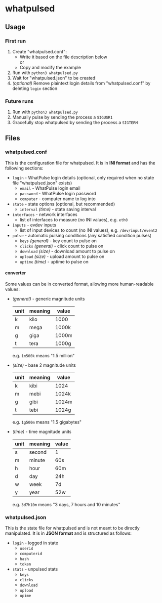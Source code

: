# whatpulsed

## Usage

### First run

1. Create "whatpulsed.conf":
    * Write it based on the file description below  
      or
    * Copy and modify the example
2. Run with `python3 whatpulsed.py`
3. Wait for "whatpulsed.json" to be created
4. *(optional)* Remove plaintext login details from "whatpulsed.conf" by deleting `login` section

### Future runs

1. Run with `python3 whatpulsed.py`
2. Manually pulse by sending the process a `SIGUSR1`
3. Gracefully stop whatpulsed by sending the process a `SIGTERM`

## Files

### whatpulsed.conf

This is the configuration file for whatpulsed. It is in **INI format** and has the following sections:

* `login` - WhatPulse login details (optional, only required when no state file "whatpulsed.json" exists)
    - `email` - WhatPulse login email
    - `password` - WhatPulse login password
    - `computer` - computer name to log into
* `state` - state options (optional, but recommended)
    - `interval` *(time)* - state saving interval
* `interfaces` - network interfaces
    - list of interfaces to measure (no INI values), e.g. `eth0`
* `inputs` - evdev inputs
    - list of input devices to count (no INI values), e.g. `/dev/input/event2`
* `pulse` - automatic pulsing conditions (any satisfied condition pulses)
    - `keys` *(general)* - key count to pulse on
    - `clicks` *(general)* - click count to pulse on
    - `download` *(size)* - download amount to pulse on
    - `upload` *(size)* - upload amount to pulse on
    - `uptime` *(time)* - uptime to pulse on

#### converter

Some values can be in converted format, allowing more human-readable values:
* *(general)* - generic magnitude units

    | unit | meaning | value |
    | ---- | ------- | ----- |
    | k    | kilo    | 1000  |
    | m    | mega    | 1000k |
    | g    | giga    | 1000m |
    | t    | tera    | 1000g |
    e.g. `1m500k` means "1.5 million"
* *(size)* - base 2 magnitude units

    | unit | meaning | value |
    | ---- | ------- | ----- |
    | k    | kibi    | 1024  |
    | m    | mebi    | 1024k |
    | g    | gibi    | 1024m |
    | t    | tebi    | 1024g |
    e.g. `1g500m` means "1.5 gigabytes"
* *(time)* - time magnitude units

    | unit | meaning | value |
    | ---- | ------- | ----- |
    | s    | second  | 1     |
    | m    | minute  | 60s   |
    | h    | hour    | 60m   |
    | d    | day     | 24h   |
    | w    | week    | 7d    |
    | y    | year    | 52w   |
    e.g. `3d7h10m` means "3 days, 7 hours and 10 minutes"

### whatpulsed.json

This is the state file for whatpulsed and is not meant to be directly manipulated. It is in **JSON format** and is structured as follows:
* `login` - logged in state
    - `userid`
    - `computerid`
    - `hash`
    - `token`
* `stats` - unpulsed stats
    - `keys`
    - `clicks`
    - `download`
    - `upload`
    - `upime`
